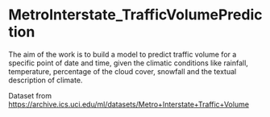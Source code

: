 # MetroInterstate_TrafficVolumePrediction
The aim of the work is to build a model to predict traffic volume for a specific point of date and time, given the climatic conditions like rainfall, temperature, percentage of the cloud cover, snowfall and the textual description of climate.


Dataset from https://archive.ics.uci.edu/ml/datasets/Metro+Interstate+Traffic+Volume
